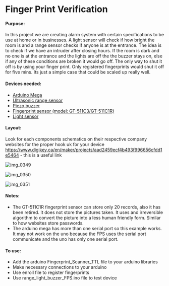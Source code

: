 
# Finger Print Verification

#### Purpose: 
In this project we are creating alarm system with certain specifications to be use at home or in businesses. A light sensor will check if how bright the room is and a range sensor checks if anyone is at the entrance. The idea is to check if we have an intruder after closing hours. If the room is dark and no one is at the entrance and the lights are off the the buzzer stays on, else if any of these conditions are broken it would go off. The only way to shut it off is by using your finger print. Only registered fingerprints would shut it off for five mins. Its just a simple case that could be scaled up really well.

#### Devices needed:
- [Arduino Mega](https://www.arduino.cc/en/Main/arduinoBoardMega/)
- [Ultrasonic range sensor](http://wiki.seeedstudio.com/Ultra_Sonic_range_measurement_module/)
- [Piezo buzzer](http://wiki.seeedstudio.com/Grove-Buzzer/)
- [Fingerprint sensor (model: GT-511C3/GT-511C1R)](https://github.com/Foyin/ArduinoProjects/tree/master/Fingerprint_Scanner_TTL)
- [Light sensor](http://wiki.seeedstudio.com/Grove-Light_Sensor/)

#### Layout:
Look for each components schematics on their respective company websites for the proper hook uk for your device
https://www.digikey.ca/en/maker/projects/aad2459ecf4b493f996656cfdd1e5464 - this is a useful link

![img_0349](https://user-images.githubusercontent.com/15314851/44921680-3d579780-ad11-11e8-8a9e-0113b0e7f188.JPG)

![img_0350](https://user-images.githubusercontent.com/15314851/44921683-421c4b80-ad11-11e8-9baf-b693018e66d6.JPG)

![img_0351](https://user-images.githubusercontent.com/15314851/44921696-47799600-ad11-11e8-97c2-58d406c35d7b.JPG)

#### Notes:
- The GT-511C1R fingerprint sensor can store only 20 records, also it has been retired. It does not store the pictures taken. It uses and irreversible algorithm to convert the picture into a less human friendly form. Similar to how websites store passwords.
- The arduino mega has more than one serial port so this example works. It may not work on the uno because the FPS uses the serial port communicate and the uno has only one serial port.

#### To use:
- Add the arduino Fingerprint_Scanner_TTL file to your arduino libraries
- Make necessary connections to your arduino
- Use enroll file to register fingerprints
- Use range_light_buzzer_FPS.ino file to test device

